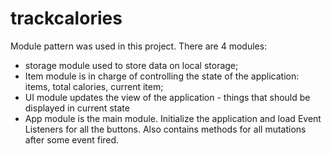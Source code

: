 # trackcalories

Module pattern was used in this project.
There are 4 modules:
- storage module used to store data on local storage;
- Item module is in charge of controlling the state of the application: items, total calories, current item;
- UI module updates the view of the application - things that should be displayed in current state
- App module is the main module. Initialize the application and load Event Listeners for all the buttons.
Also contains methods for all mutations after some event fired.
